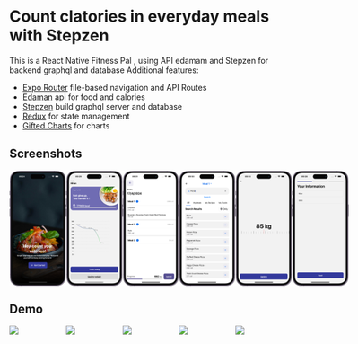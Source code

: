 # Count clatories in everyday meals with Stepzen

This is a React Native Fitness Pal , using API edamam and Stepzen for backend graphql and database
Additional features:

- [Expo Router](https://docs.expo.dev/routing/introduction/) file-based navigation and API Routes
- [Edaman](https://www.edamam.com/) api for food and calories 
- [Stepzen](https://stepzen.com/) build graphql server and database
- [Redux](https://redux.js.org/introduction/getting-started) for state management
- [Gifted Charts](https://gifted-charts.web.app) for charts

## Screenshots

<div style="display: flex; flex-direction: 'row';">
<img src="./screenshots/1.png" width=20%>
<img src="./screenshots/2.png" width=20%>
<img src="./screenshots/3.png" width=20%>
<img src="./screenshots/4.png" width=20%>
<img src="./screenshots/5.png" width=20%>
<img src="./screenshots/6.png" width=20%>

</div>

## Demo

<div style="display: flex; flex-direction: 'row';">
<img src="./screenshots/login.gif" width=30%>
<img src="./screenshots/state.gif" width=30%>
<img src="./screenshots/lockscreen.gif" width=30%>
<img src="./screenshots/charts.gif" width=30%>
<img src="./screenshots/icon.gif" width=30%>


</div>
